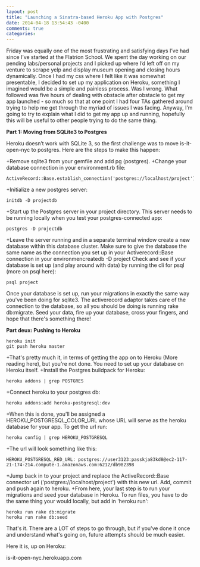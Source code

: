 ```yaml
---
layout: post
title: "Launching a Sinatra-based Heroku App with Postgres"
date: 2014-04-18 13:54:43 -0400
comments: true
categories: 
---
```


Friday was equally one of the most frustrating and satisfying days I’ve had since I’ve started at the Flatrion School. We spent the day working on our pending labs/personal projects and I picked up where I’d left off on my venture to scrape yelp and display museum opening and closing hours dynamically. Once I had my css where I felt like it was somewhat presentable, I decided to set up my application on Heroku, something I imagined would be a simple and painless process. Was I wrong. What followed was five hours of dealing with obstacle after obstacle to get my app launched - so much so that at one point I had four TAs gathered around trying to help me get through the myriad of issues I was facing. Anyway, I’m going to try to explain what I did to get my app up and running, hopefully this will be useful to other people trying to do the same thing.

**Part 1:  Moving from SQLite3 to Postgres**

Heroku doesn’t work with SQLite 3, so the first challenge was to move is-it-open-nyc to postgres. Here are the steps to make this happen:

+Remove sqlite3 from your gemfile and add pg (postgres).
+Change your database connection in your environment.rb file:
```
ActiveRecord::Base.establish_connection('postgres://localhost/project')
```

+Initialize a new postgres server:
```
initdb -D projectdb
```

+Start up the Postgres server in your project directory. This server needs to be running locally when you test your postgres-connected app:
```
postgres -D projectdb
```
+Leave the server running and in a separate terminal window create a new database within this database cluster. Make sure to give the database the same name as the connection you set up in your Activerecord::Base connection in your environmencreatedb -D project
Check and see if your database is set up (and play around with data) by running the cli for psql (more on psql here):
```
psql project
```
Once your database is set up, run your migrations in exactly the same way you've been doing for sqlite3. The activerecord adaptor takes care of the connection to the database, so all you should be doing is running rake db:migrate. Seed your data, fire up your database, cross your fingers, and hope that there's something there!

**Part deux: Pushing to Heroku**
```
heroku init
git push heroku master
```

+That's pretty much it, in terms of getting the app on to Heroku (More reading here), but you're not done. You need to set up your database on Heroku itself.
+Install the Postgres buildpack for Heroku:
```
heroku addons | grep POSTGRES
```
+Connect heroku to your postgres db:
```
heroku addons:add heroku-postgresql:dev
```
+When this is done, you'll be assigned a  HEROKU_POSTGRESQL_COLOR_URL whose URL will serve as the heroku database for your app. To get the url run:
```
heroku config | grep HEROKU_POSTGRESQL
```
+The url will look something like this: 
```
HEROKU_POSTGRESQL_RED_URL: postgres://user3123:passkja83kd8@ec2-117-21-174-214.compute-1.amazonaws.com:6212/db982398
```
+Jump back in to your project and replace the ActiveRecord::Base connector url  ('postgres://localhost/project') with this new url. Add, commit and push again to heroku.
+From here, your last step is to run your migrations and seed your database in Heroku. To run files, you have to do the same thing your would locally, but add in 'heroku run':
```
heroku run rake db:migrate
heroku run rake db:seed
```
That's it. There are a LOT of steps to go through, but if you've done it once and understand what's going on, future attempts should be much easier.

Here it is, up on Heroku:

is-it-open-nyc.herokuapp.com